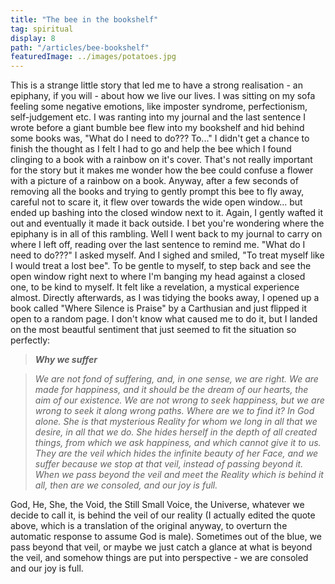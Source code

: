 ```yaml
---
title: "The bee in the bookshelf"
tag: spiritual
display: 8
path: "/articles/bee-bookshelf"
featuredImage: ../images/potatoes.jpg
---
```

This is a strange little story that led me to have a strong realisation - an epiphany, if you will - about how we live our lives. 
I was sitting on my sofa feeling some negative emotions, like imposter syndrome, perfectionism, self-judgement etc. I was ranting into my journal and the last sentence I wrote before a giant bumble bee flew into my bookshelf and hid behind some books was, "What do I need to do??? To..." I didn't get a chance to finish the thought as I felt I had to go and help the bee which I found clinging to a book with a rainbow on it's cover. That's not really important for the story but it makes me wonder how the bee could confuse a flower with a picture of a rainbow on a book. Anyway, after a few seconds of removing all the books and trying to gently prompt this bee to fly away, careful not to scare it, it flew over towards the wide open window... but ended up bashing into the closed window next to it. Again, I gently wafted it out and eventually it made it back outside. I bet you're wondering where the epiphany is in all of this rambling. Well I went back to my journal to carry on where I left off, reading over the last sentence to remind me. "What do I need to do???" I asked myself. And I sighed and smiled, "To treat myself like I would treat a lost bee". To be gentle to myself, to step back and see the open window right next to where I'm banging my head against a closed one, to be kind to myself. It felt like a revelation, a mystical experience almost. Directly afterwards, as I was tidying the books away, I opened up a book called "Where Silence is Praise" by a Carthusian and just flipped it open to a random page. I don't know what caused me to do it, but I landed on the most beautful sentiment that just seemed to fit the situation so perfectly: 

> ***Why we suffer***

> *We are not fond of suffering, and, in one sense, we are right. We are made for happiness, and it should be the dream of our hearts, the aim of our existence. We are not wrong to seek happiness, but we are wrong to seek it along wrong paths. 
> Where are we to find it? In God alone. She is that mysterious Reality for whom we long in all that we desire, in all that we do. She hides herself in the depth of all created things, from which we ask happiness, and which cannot give it to us. They are the veil which hides the infinite beauty of her Face, and we suffer because we stop at that veil, instead of passing beyond it. When we pass beyond the veil and meet the Reality which is behind it all, then are we consoled, and our joy is full.*

God, He, She, the Void, the Still Small Voice, the Universe, whatever we decide to call it, is behind the veil of our reality (I actually edited the quote above, which is a translation of the original anyway, to overturn the automatic response to assume God is male). Sometimes out of the blue, we pass beyond that veil, or maybe we just catch a glance at what is beyond the veil, and somehow things are put into perspective - we are consoled and our joy is full. 